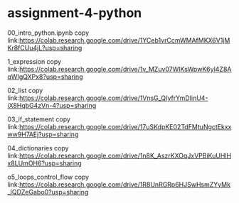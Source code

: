 # assignment-4-python
00_intro_python.ipynb copy link:https://colab.research.google.com/drive/1YCeb1vrCcmWMAfMKX6V1jMKr8fCUu4jL?usp=sharing


1_expression copy link:https://colab.research.google.com/drive/1v_MZuv07WlKsWpwK6yl4Z8AqWIgQXPx8?usp=sharing


02_list copy link:https://colab.research.google.com/drive/1VnsG_QIyfrYmDIinU4-iX8HqbG4zVn-4?usp=sharing


03_if_statement copy link:https://colab.research.google.com/drive/17uSKdpKE02TdFMtuNgctEkxxww9H7AEj?usp=sharing


04_dictionaries copy link:https://colab.research.google.com/drive/1n8K_AszrKXOqJxVPBiKuUHlHx8LUmOH6?usp=sharing


o5_loops_control_flow copy link:https://colab.research.google.com/drive/1R8UnRGRp6HJSwHsmZYyMk_lQDZeGabo0?usp=sharing
